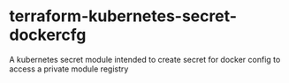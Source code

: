 # terraform-kubernetes-secret-dockercfg
A kubernetes secret module intended to create secret for docker config to access a private module registry
